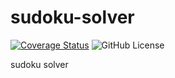 # sudoku-solver

[![Coverage Status](https://coveralls.io/repos/github/ViKuzmin/sudoku-solver/badge.svg)](https://coveralls.io/github/ViKuzmin/sudoku-solver)
![GitHub License](https://img.shields.io/github/license/ViKuzmin/sudoku-solver)


sudoku solver
